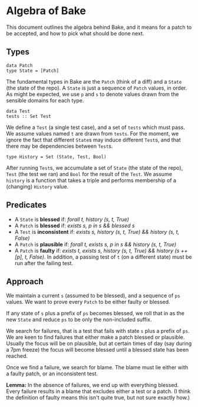 # Algebra of Bake

This document outlines the algebra behind Bake, and it means for a patch to be accepted, and how to pick what should be done next.

## Types

    data Patch
    type State = [Patch]

The fundamental types in Bake are the `Patch` (think of a diff) and a `State` (the state of the repo). A `State` is just a sequence of `Patch` values, in order. As might be expected, we use `p` and `s` to denote values drawn from the sensible domains for each type.

    data Test
    tests :: Set Test

We define a `Test` (a single test case), and a set of `tests` which must pass. We assume values named `t` are drawn from `tests`. For the moment, we ignore the fact that different `State`s may induce different `Test`s, and that there may be dependencies between `Test`s.

    type History = Set (State, Test, Bool)

After running `Test`s, we accumulate a set of `State` (the state of the repo), `Test` (the test we ran) and `Bool` for the result of the `Test`. We assume `history` is a function that takes a triple and performs membership of a (changing) `History` value.

## Predicates

* A `State` is **blessed** if: _forall t, history (s, t, True)_
* A `Patch` is **blessed** if: _exists s, p in s && blessed s_
* A `Test` is **inconsistent** if: _exists s, history (s, t, True) && history (s, t, False)_
* A `Patch` is **plausible** if: _forall t, exists s, p in s && history (s, t, True)_
* A `Patch` is **faulty** if: _exists t, exists s, history (s, t, True) && history (s ++ [p], t, False)_. In addition, a passing test of `t` (on a different state) must be run after the failing test.

## Approach

We maintain a current `s` (assumed to be blessed), and a sequence of `ps` values. We want to prove every `Patch` to be either faulty or blessed.

If any state of `s` plus a prefix of `ps` becomes blessed, we roll that in as the new `State` and reduce `ps` to be only the non-included suffix.

We search for failures, that is a test that fails with state `s` plus a prefix of `ps`. We are keen to find failures that either make a patch blessed or plausible. Usually the focus will be on plausible, but at certain times of day (say during a 7pm freeze) the focus will become blessed until a blessed state has been reached.

Once we find a failure, we search for blame. The blame must lie either with a faulty patch, or an inconsistent test.

**Lemma:** In the absence of failures, we end up with everything blessed. Every failure results in a blame that excludes either a test or a patch. (I think the definition of faulty means this isn't quite true, but not sure exactly how.)

